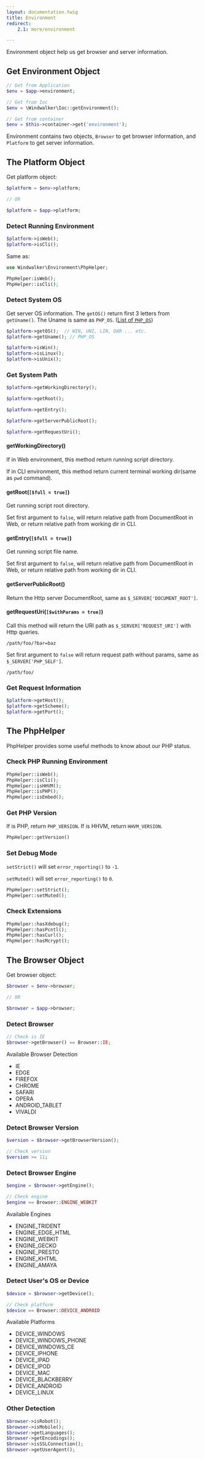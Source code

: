 ```yaml
---
layout: documentation.twig
title: Environment
redirect:
    2.1: more/environment

---
```


Environment object help us get browser and server information.

## Get Environment Object

```php
// Get from Application
$env = $app->environment;

// Get from Ioc
$env = \Windwalker\Ioc::getEnvironment();

// Get from container
$env = $this->container->get('environment');
```

Environment contains two objects, `Browser` to get browser information, and `Platform` to get server information.

## The Platform Object

Get platform object:

```php
$platform = $env->platform;

// OR

$platform = $app->platform;
```

### Detect Running Environment

```php
$platform->isWeb();
$platform->isCli();
```

Same as:

```php
use Windwalker\Environment\PhpHelper;

PhpHelper:isWeb();
PhpHelper::isCli();
```

### Detect System OS

Get server OS information. The `getOS()` return first 3 letters from `getUname()`. The Uname is same as `PHP_OS`.
([List of `PHP_OS`](https://gist.github.com/asika32764/90e49a82c124858c9e1a))

```php
$platform->getOS();  // WIN, UNI, LIN, DAR ... etc.
$platform->getUname(); // PHP_OS

$platform->isWin();
$platform->isLinux();
$platform->isUnix();
```

### Get System Path

```php
$platform->getWorkingDirectory();

$platform->getRoot();

$platform->getEntry();

$platform->getServerPublicRoot();

$platform->getRequestUri();
```

#### getWorkingDirectory()

If in Web environment, this method return running script directory.

If in CLI environment, this method return current terminal working dir(same as `pwd` command).

#### getRoot(`[$full = true]`)

Get running script root directory.

Set first argument to `false`, will return relative path from DocumentRoot in Web,
or return relative path from working dir in CLI.

#### getEntry(`[$full = true]`)

Get running script file name.

Set first argument to `false`, will return relative path from DocumentRoot in Web,
or return relative path from working dir in CLI.

#### getServerPublicRoot()

Return the Http server DocumentRoot, same as `$_SERVER['DOCUMENT_ROOT']`.

#### getRequestUri(`[$withParams = true]`)

Call this method will return the URI path as `$_SERVER['REQUEST_URI']` with Http queries.

```
/path/foo/?bar=baz
```

Set first argument to `false` will return request path without params, same as `$_SERVER['PHP_SELF']`.

```
/path/foo/
```

### Get Request Information

```php
$platform->getHost();
$platform->getScheme();
$platform->getPort();
```

## The PhpHelper

PhpHelper provides some useful methods to know about our PHP status.

### Check PHP Running Environment

```php
PhpHelper::isWeb();
PhpHelper::isCli();
PhpHelper::isHHVM();
PhpHelper::isPHP();
PhpHelper::isEmbed();
```

### Get PHP Version

If is PHP, return `PHP_VERSION`. If is HHVM, return `HHVM_VERSION`.

```php
PhpHelper::getVersion()
```

### Set Debug Mode

`setStrict()` will set `error_reporting()` to `-1`.

`setMuted()` will set `error_reporting()` to `0`.

```php
PhpHelper::setStrict();
PhpHelper::setMuted();
```

### Check Extensions

```php
PhpHelper::hasXdebug();
PhpHelper::hasPcntl();
PhpHelper::hasCurl();
PhpHelper::hasMcrypt();
```

## The Browser Object

Get browser object:

```php
$browser = $env->browser;

// OR

$browser = $app->browser;
```

### Detect Browser

```php
// Check is IE
$browser->getBrowser() == Browser::IE;
```

Available Browser Detection

- IE
- EDGE
- FIREFOX
- CHROME
- SAFARI
- OPERA
- ANDROID_TABLET
- VIVALDI

### Detect Browser Version

```php
$version = $browser->getBrowserVersion();

// Check version
$version >= 11;
```

### Detect Browser Engine

```php
$engine = $browser->getEngine();

// Check engine
$engine == Browser::ENGINE_WEBKIT
```

Available Engines

- ENGINE_TRIDENT
- ENGINE_EDGE_HTML
- ENGINE_WEBKIT
- ENGINE_GECKO
- ENGINE_PRESTO
- ENGINE_KHTML
- ENGINE_AMAYA

### Detect User's OS or Device

```php
$device = $browser->getDevice();

// Check platform
$device == Browser::DEVICE_ANDROID
```

Available Platforms

- DEVICE_WINDOWS
- DEVICE_WINDOWS_PHONE
- DEVICE_WINDOWS_CE
- DEVICE_IPHONE
- DEVICE_IPAD
- DEVICE_IPOD
- DEVICE_MAC
- DEVICE_BLACKBERRY
- DEVICE_ANDROID
- DEVICE_LINUX

### Other Detection

```php
$browser->isRobot();
$browser->isMobile();
$browser->getLanguages();
$browser->getEncodings();
$browser->isSSLConnection();
$browser->getUserAgent();
```
